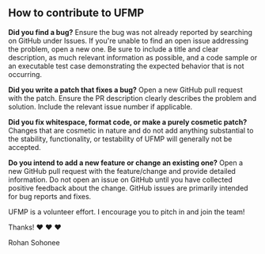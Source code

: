 ## How to contribute to UFMP

**Did you find a bug?** Ensure the bug was not already reported by searching on GitHub under Issues. If you're unable to find an open issue addressing the problem, open a new one. Be sure to include a title and clear description, as much relevant information as possible, and a code sample or an executable test case demonstrating the expected behavior that is not occurring.

**Did you write a patch that fixes a bug?** Open a new GitHub pull request with the patch. Ensure the PR description clearly describes the problem and solution. Include the relevant issue number if applicable.

**Did you fix whitespace, format code, or make a purely cosmetic patch?** Changes that are cosmetic in nature and do not add anything substantial to the stability, functionality, or testability of UFMP will generally not be accepted.

**Do you intend to add a new feature or change an existing one?** Open a new GitHub pull request with the feature/change and provide detailed information. Do not open an issue on GitHub until you have collected positive feedback about the change. GitHub issues are primarily intended for bug reports and fixes.

UFMP is a volunteer effort. I encourage you to pitch in and join the team!

Thanks! ❤️ ❤️ ❤️

Rohan Sohonee
